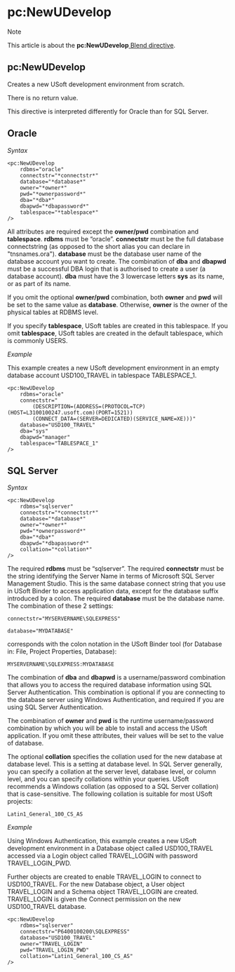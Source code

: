 # pc:NewUDevelop



> [!NOTE]
> This article is about the **pc:NewUDevelop**[ Blend directive](/docs/Repositories/Blend%20directives).

## **pc:NewUDevelop**

Creates a new USoft development environment from scratch.

There is no return value.

This directive is interpreted differently for Oracle than for SQL Server.

## Oracle

*Syntax*

```
<pc:NewUDevelop
    rdbms="oracle"
    connectstr="*connectstr*"
    database="*database*"
    owner="*owner*"
    pwd="*ownerpassword*"
    dba="*dba*"
    dbapwd="*dbapassword*"
    tablespace="*tablespace*"
/>
```

All attributes are required except the **owner/pwd** combination and **tablespace**. **rdbms** must be “oracle”. **connectstr** must be the full database connectstring (as opposed to the short alias you can declare in "tnsnames.ora"). **database** must be the database user name of the database account you want to create. The combination of **dba** and **dbapwd** must be a successful DBA login that is authorised to create a user (a database account). **dba** must have the 3 lowercase letters **sys** as its name, or as part of its name.

If you omit the optional **owner/pwd** combination, both **owner** and **pwd** will be set to the same value as **database**. Otherwise, **owner** is the owner of the physical tables at RDBMS level.

If you specify **tablespace**, USoft tables are created in this tablespace. If you omit **tablespace**, USoft tables are created in the default tablespace, which is commonly USERS.

*Example*

This example creates a new USoft development environment in an empty database account USD100_TRAVEL in tablespace TABLESPACE_1.

```language-xml
<pc:NewUDevelop
    rdbms="oracle"
    connectstr="
        (DESCRIPTION=(ADDRESS=(PROTOCOL=TCP)(HOST=L3100100247.usoft.com)(PORT=1521))
        (CONNECT_DATA=(SERVER=DEDICATED)(SERVICE_NAME=XE)))"
    database="USD100_TRAVEL"
    dba="sys"
    dbapwd="manager"
    tablespace="TABLESPACE_1"
/>
```

## SQL Server

*Syntax*

```
<pc:NewUDevelop
    rdbms="sqlserver"
    connectstr="*connectstr*"
    database="*database*"
    owner="*owner*"
    pwd="*ownerpassword*"
    dba="*dba*"
    dbapwd="*dbapassword*"
    collation="*collation*"
/>
```

The required **rdbms** must be “sqlserver”. The required **connectstr** must be the string identifying the Server Name in terms of Microsoft SQL Server Management Studio. This is the same database connect string that you use in USoft Binder to access application data, except for the database suffix introduced by a colon. The required **database** must be the database name. The combination of these 2 settings:

```
connectstr="MYSERVERNAME\SQLEXPRESS"

database="MYDATABASE"
```

corresponds with the colon notation in the USoft Binder tool (for Database in: File, Project Properties, Database):

```
MYSERVERNAME\SQLEXPRESS:MYDATABASE
```

The combination of **dba** and **dbapwd** is a username/password combination that allows you to access the required database information using SQL Server Authentication. This combination is optional if you are connecting to the database server using Windows Authentication, and required if you are using SQL Server Authentication.

The combination of **owner** and **pwd** is the runtime username/password combination by which you will be able to install and access the USoft application. If you omit these attributes, their values will be set to the value of database.

The optional **collation** specifies the collation used for the new database at database level. This is a setting at database level. In SQL Server generally, you can specify a collation at the server level, database level, or column level, and you can specify collations within your queries. USoft recommends a Windows collation (as opposed to a SQL Server collation) that is case-sensitive. The following collation is suitable for most USoft projects:

```
Latin1_General_100_CS_AS
```

*Example*

Using Windows Authentication, this example creates a new USoft development environment in a Database object called USD100_TRAVEL accessed via a Login object called TRAVEL_LOGIN with password TRAVEL_LOGIN_PWD.

Further objects are created to enable TRAVEL_LOGIN to connect to USD100_TRAVEL. For the new Database object, a User object TRAVEL_LOGIN and a Schema object TRAVEL_LOGIN are created. TRAVEL_LOGIN is given the Connect permission on the new USD100_TRAVEL database.

```language-xml
<pc:NewUDevelop
    rdbms="sqlserver"
    connectstr="P6400100200\SQLEXPRESS"
    database="USD100_TRAVEL"
    owner="TRAVEL_LOGIN"
    pwd="TRAVEL_LOGIN_PWD"
    collation="Latin1_General_100_CS_AS"
/>
```

 